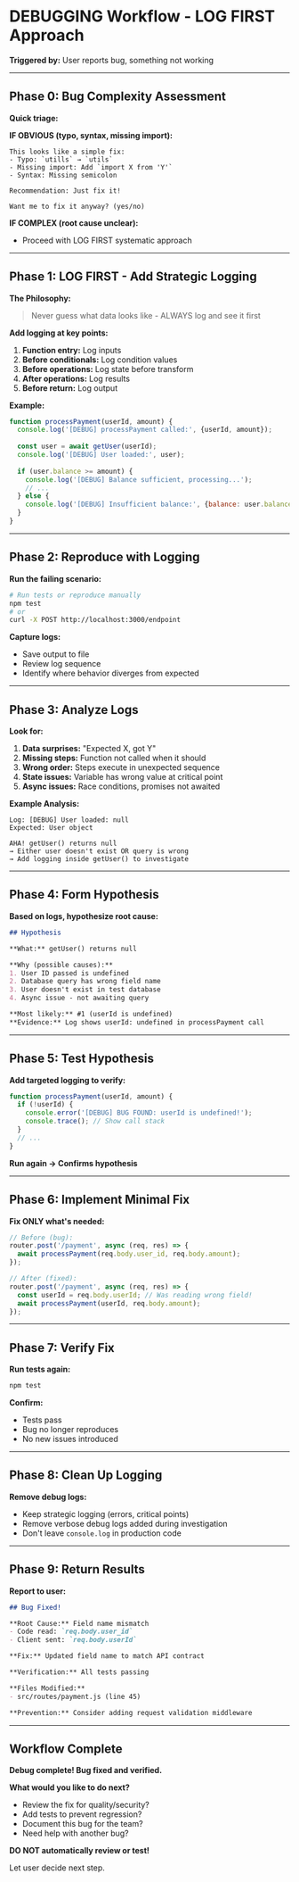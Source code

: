 # DEBUGGING Workflow - LOG FIRST Approach

**Triggered by:** User reports bug, something not working



---

## Phase 0: Bug Complexity Assessment

**Quick triage:**

**IF OBVIOUS (typo, syntax, missing import):**
```
This looks like a simple fix:
- Typo: `utills` → `utils`
- Missing import: Add `import X from 'Y'`
- Syntax: Missing semicolon

Recommendation: Just fix it!

Want me to fix it anyway? (yes/no)
```

**IF COMPLEX (root cause unclear):**
- Proceed with LOG FIRST systematic approach

---

## Phase 1: LOG FIRST - Add Strategic Logging

**The Philosophy:**
> Never guess what data looks like - ALWAYS log and see it first

**Add logging at key points:**

1. **Function entry:** Log inputs
2. **Before conditionals:** Log condition values
3. **Before operations:** Log state before transform
4. **After operations:** Log results
5. **Before return:** Log output

**Example:**
```javascript
function processPayment(userId, amount) {
  console.log('[DEBUG] processPayment called:', {userId, amount});
  
  const user = await getUser(userId);
  console.log('[DEBUG] User loaded:', user);
  
  if (user.balance >= amount) {
    console.log('[DEBUG] Balance sufficient, processing...');
    // ...
  } else {
    console.log('[DEBUG] Insufficient balance:', {balance: user.balance, required: amount});
  }
}
```

---

## Phase 2: Reproduce with Logging

**Run the failing scenario:**
```bash
# Run tests or reproduce manually
npm test
# or
curl -X POST http://localhost:3000/endpoint
```

**Capture logs:**
- Save output to file
- Review log sequence
- Identify where behavior diverges from expected

---

## Phase 3: Analyze Logs

**Look for:**
1. **Data surprises:** "Expected X, got Y"
2. **Missing steps:** Function not called when it should
3. **Wrong order:** Steps execute in unexpected sequence
4. **State issues:** Variable has wrong value at critical point
5. **Async issues:** Race conditions, promises not awaited

**Example Analysis:**
```
Log: [DEBUG] User loaded: null
Expected: User object

AHA! getUser() returns null
→ Either user doesn't exist OR query is wrong
→ Add logging inside getUser() to investigate
```

---

## Phase 4: Form Hypothesis

**Based on logs, hypothesize root cause:**

```markdown
## Hypothesis

**What:** getUser() returns null

**Why (possible causes):**
1. User ID passed is undefined
2. Database query has wrong field name
3. User doesn't exist in test database
4. Async issue - not awaiting query

**Most likely:** #1 (userId is undefined)
**Evidence:** Log shows userId: undefined in processPayment call
```

---

## Phase 5: Test Hypothesis

**Add targeted logging to verify:**

```javascript
function processPayment(userId, amount) {
  if (!userId) {
    console.error('[DEBUG] BUG FOUND: userId is undefined!');
    console.trace(); // Show call stack
  }
  // ...
}
```

**Run again → Confirms hypothesis**

---

## Phase 6: Implement Minimal Fix

**Fix ONLY what's needed:**

```javascript
// Before (bug):
router.post('/payment', async (req, res) => {
  await processPayment(req.body.user_id, req.body.amount);
});

// After (fixed):
router.post('/payment', async (req, res) => {
  const userId = req.body.userId; // Was reading wrong field!
  await processPayment(userId, req.body.amount);
});
```

---

## Phase 7: Verify Fix

**Run tests again:**
```bash
npm test
```

**Confirm:**
- Tests pass
- Bug no longer reproduces
- No new issues introduced

---

## Phase 8: Clean Up Logging

**Remove debug logs:**
- Keep strategic logging (errors, critical points)
- Remove verbose debug logs added during investigation
- Don't leave `console.log` in production code

---

## Phase 9: Return Results

**Report to user:**

```markdown
## Bug Fixed!

**Root Cause:** Field name mismatch
- Code read: `req.body.user_id`
- Client sent: `req.body.userId`

**Fix:** Updated field name to match API contract

**Verification:** All tests passing

**Files Modified:**
- src/routes/payment.js (line 45)

**Prevention:** Consider adding request validation middleware
```

---

## Workflow Complete

**Debug complete! Bug fixed and verified.**

**What would you like to do next?**
- Review the fix for quality/security?
- Add tests to prevent regression?
- Document this bug for the team?
- Need help with another bug?

**DO NOT automatically review or test!**

Let user decide next step.


